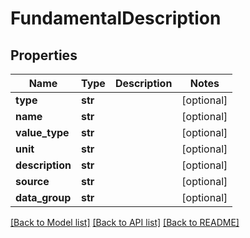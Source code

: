# FundamentalDescription

## Properties
Name | Type | Description | Notes
------------ | ------------- | ------------- | -------------
**type** | **str** |  | [optional] 
**name** | **str** |  | [optional] 
**value_type** | **str** |  | [optional] 
**unit** | **str** |  | [optional] 
**description** | **str** |  | [optional] 
**source** | **str** |  | [optional] 
**data_group** | **str** |  | [optional] 

[[Back to Model list]](../README.md#documentation-for-models) [[Back to API list]](../README.md#documentation-for-api-endpoints) [[Back to README]](../README.md)


